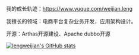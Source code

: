   
我的成长轨迹：https://www.yuque.com/weijian.leng

我擅长的领域：电商平台复杂业务开发，应用架构设计。

开源：Arthas开源建设、Apache dubbo开源

[![lengweijian's GitHub stats](https://github-readme-stats.vercel.app/api?username=lengweijian)](https://github.com/anuraghazra/github-readme-stats)
